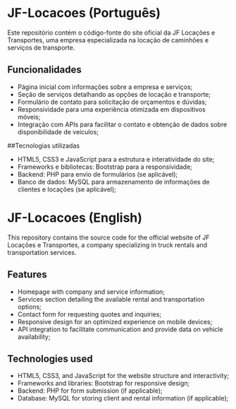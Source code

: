 # JF-Locacoes (Português)

Este repositório contém o código-fonte do site oficial da JF Locações e Transportes, uma empresa especializada na locação de caminhões e serviços de transporte.

## Funcionalidades

- Página inicial com informações sobre a empresa e serviços;
- Seção de serviços detalhando as opções de locação e transporte;
- Formulário de contato para solicitação de orçamentos e dúvidas;
- Responsividade para uma experiência otimizada em dispositivos móveis;
- Integração com APIs para facilitar o contato e obtenção de dados sobre disponibilidade de veículos;

##Tecnologias utilizadas

- HTML5, CSS3 e JavaScript para a estrutura e interatividade do site;
- Frameworks e bibliotecas: Bootstrap para a responsividade;
- Backend: PHP para envio de formulários (se aplicável);
- Banco de dados: MySQL para armazenamento de informações de clientes e locações (se aplicável);

# JF-Locacoes (English)

This repository contains the source code for the official website of JF Locações e Transportes, a company specializing in truck rentals and transportation services.

## Features

- Homepage with company and service information;
- Services section detailing the available rental and transportation options;
- Contact form for requesting quotes and inquiries;
- Responsive design for an optimized experience on mobile devices;
- API integration to facilitate communication and provide data on vehicle availability;
  
## Technologies used

- HTML5, CSS3, and JavaScript for the website structure and interactivity;
- Frameworks and libraries: Bootstrap for responsive design;
- Backend: PHP for form submission (if applicable);
- Database: MySQL for storing client and rental information (if applicable);
